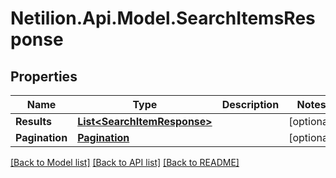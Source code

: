 # Netilion.Api.Model.SearchItemsResponse
## Properties

Name | Type | Description | Notes
------------ | ------------- | ------------- | -------------
**Results** | [**List&lt;SearchItemResponse&gt;**](SearchItemResponse.md) |  | [optional] 
**Pagination** | [**Pagination**](Pagination.md) |  | [optional] 

[[Back to Model list]](../README.md#documentation-for-models) [[Back to API list]](../README.md#documentation-for-api-endpoints) [[Back to README]](../README.md)

